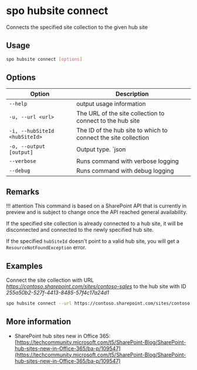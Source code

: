 # spo hubsite connect

Connects the specified site collection to the given hub site

## Usage

```sh
spo hubsite connect [options]
```

## Options

Option|Description
------|-----------
`--help`|output usage information
`-u, --url <url>`|The URL of the site collection to connect to the hub site
`-i, --hubSiteId <hubSiteId>`|The ID of the hub site to which to connect the site collection
`-o, --output [output]`|Output type. `json|text`. Default `text`
`--verbose`|Runs command with verbose logging
`--debug`|Runs command with debug logging

## Remarks

!!! attention
    This command is based on a SharePoint API that is currently in preview and is subject to change once the API reached general availability.

If the specified site collection is already connected to a hub site, it will be disconnected and connected to the newly specified hub site.

If the specified `hubSiteId` doesn't point to a valid hub site, you will get a `ResourceNotFoundException` error.

## Examples

Connect the site collection with URL _https://contoso.sharepoint.com/sites/contoso-sales_ to the hub site with ID _255a50b2-527f-4413-8485-57f4c17a24d1_

```sh
spo hubsite connect --url https://contoso.sharepoint.com/sites/contoso-sales --hubSiteId 255a50b2-527f-4413-8485-57f4c17a24d1
```

## More information

- SharePoint hub sites new in Office 365: [https://techcommunity.microsoft.com/t5/SharePoint-Blog/SharePoint-hub-sites-new-in-Office-365/ba-p/109547](https://techcommunity.microsoft.com/t5/SharePoint-Blog/SharePoint-hub-sites-new-in-Office-365/ba-p/109547)